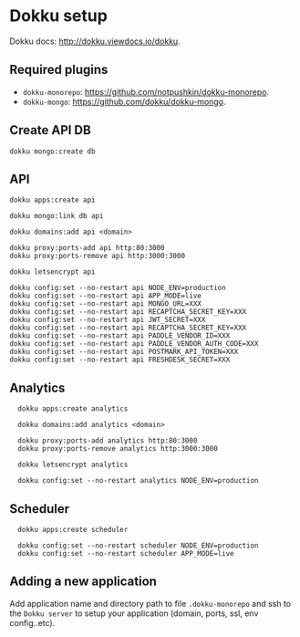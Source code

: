# Dokku setup

Dokku docs: http://dokku.viewdocs.io/dokku.

## Required plugins

- `dokku-monorepo`: https://github.com/notpushkin/dokku-monorepo.
- `dokku-mongo`: https://github.com/dokku/dokku-mongo.

## Create API DB

```
dokku mongo:create db
```

## API

```
dokku apps:create api

dokku mongo:link db api

dokku domains:add api <domain>

dokku proxy:ports-add api http:80:3000
dokku proxy:ports-remove api http:3000:3000

dokku letsencrypt api

dokku config:set --no-restart api NODE_ENV=production
dokku config:set --no-restart api APP_MODE=live
dokku config:set --no-restart api MONGO_URL=XXX
dokku config:set --no-restart api RECAPTCHA_SECRET_KEY=XXX
dokku config:set --no-restart api JWT_SECRET=XXX
dokku config:set --no-restart api RECAPTCHA_SECRET_KEY=XXX
dokku config:set --no-restart api PADDLE_VENDOR_ID=XXX
dokku config:set --no-restart api PADDLE_VENDOR_AUTH_CODE=XXX
dokku config:set --no-restart api POSTMARK_API_TOKEN=XXX
dokku config:set --no-restart api FRESHDESK_SECRET=XXX
```

## Analytics

```
  dokku apps:create analytics

  dokku domains:add analytics <domain>

  dokku proxy:ports-add analytics http:80:3000
  dokku proxy:ports-remove analytics http:3000:3000

  dokku letsencrypt analytics

  dokku config:set --no-restart analytics NODE_ENV=production
```

## Scheduler

```
  dokku apps:create scheduler

  dokku config:set --no-restart scheduler NODE_ENV=production
  dokku config:set --no-restart scheduler APP_MODE=live
```

## Adding a new application

Add application name and directory path to file `.dokku-monorepo` and ssh to the `Dokku server` to setup your application (domain, ports, ssl, env config..etc).
